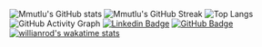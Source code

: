 ![Mmutlu's GitHub stats](https://github-readme-stats.vercel.app/api?username=mmutlucod&show_icons=true&theme=tokyonight&hide_border=true)
![Mmutlu's GitHub Streak](https://github-readme-streak-stats.herokuapp.com/?user=mmutlucod&theme=tokyonight&hide_border=true)
![Top Langs](https://github-readme-stats.vercel.app/api/top-langs/?username=mmutlucod&layout=compact&theme=tokyonight&hide_border=true&langs_count=8&card_width=450)
![GitHub Activity Graph](https://github-readme-activity-graph.cyclic.app/graph?username=mmutlucod&theme=react-dark&hide_border=true&area=true)
[![Linkedin Badge](https://img.shields.io/badge/LinkedIn-0077B5?style=for-the-badge&logo=linkedin&logoColor=white&link=https://www.linkedin.com/in/mmutlucod/)](https://www.linkedin.com/in/mmutlucod/)
[![GitHub Badge](https://img.shields.io/badge/GitHub-181717?style=for-the-badge&logo=github&logoColor=white&link=https://github.com/mmutlucod)](https://github.com/mmutlucod)
[![willianrod's wakatime stats](https://github-readme-stats.vercel.app/api/wakatime?username=mmutlucod&theme=tokyonight&hide_border=true)](https://github.com/anuraghazra/github-readme-stats)

